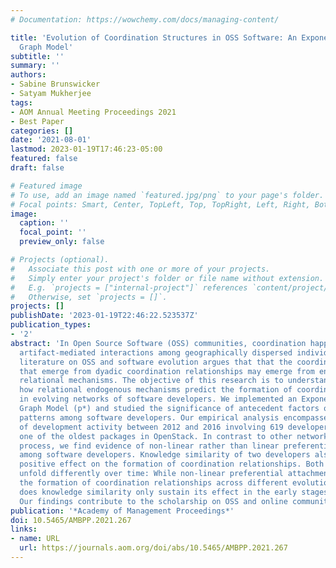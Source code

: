 ```yaml
---
# Documentation: https://wowchemy.com/docs/managing-content/

title: 'Evolution of Coordination Structures in OSS Software: An Exponential Random
  Graph Model'
subtitle: ''
summary: ''
authors:
- Sabine Brunswicker
- Satyam Mukherjee
tags:
- AOM Annual Meeting Proceedings 2021
- Best Paper
categories: []
date: '2021-08-01'
lastmod: 2023-01-19T17:46:23-05:00
featured: false
draft: false

# Featured image
# To use, add an image named `featured.jpg/png` to your page's folder.
# Focal points: Smart, Center, TopLeft, Top, TopRight, Left, Right, BottomLeft, Bottom, BottomRight.
image:
  caption: ''
  focal_point: ''
  preview_only: false

# Projects (optional).
#   Associate this post with one or more of your projects.
#   Simply enter your project's folder or file name without extension.
#   E.g. `projects = ["internal-project"]` references `content/project/deep-learning/index.md`.
#   Otherwise, set `projects = []`.
projects: []
publishDate: '2023-01-19T22:46:22.523537Z'
publication_types:
- '2'
abstract: 'In Open Source Software (OSS) communities, coordination happens based on
  artifact-mediated interactions among geographically dispersed individuals. Prior
  literature on OSS and software evolution argues that that the coordination structures
  that emerge from dyadic coordination relationships may emerge from endogenous non-random
  relational mechanisms. The objective of this research is to understand whether and
  how relational endogenous mechanisms predict the formation of coordination relationships
  in evolving networks of software developers. We implemented an Exponential Random
  Graph Model (p*) and studied the significance of antecedent factors of coordination
  patterns among software developers. Our empirical analysis encompasses five years
  of development activity between 2012 and 2016 involving 619 developers in Nova,
  one of the oldest packages in OpenStack. In contrast to other network formation
  process, we find evidence of non-linear rather than linear preferential attachment
  among software developers. Knowledge similarity of two developers also has a significantly
  positive effect on the formation of coordination relationships. Both mechanisms
  unfold differently over time: While non-linear preferential attachment explains
  the formation of coordination relationships across different evolutionary periods,
  does knowledge similarity only sustain its effect in the early stages of OSS coordination.
  Our findings contribute to the scholarship on OSS and online communities more broadly.'
publication: '*Academy of Management Proceedings*'
doi: 10.5465/AMBPP.2021.267
links:
- name: URL
  url: https://journals.aom.org/doi/abs/10.5465/AMBPP.2021.267
---
```

